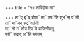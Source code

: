 +++
title = "१४ ताविद्दोषा ता"

+++
ता᳓व् इ᳓द् दोषा᳓ ता᳓ उष᳓सि शुभ᳓स् प᳓ती  
ता᳓ या᳓मन् रुद्र᳓वर्तनी  
मा᳓ नो म᳓र्ताय रिप᳓वे वाजिनीवसू  
परो᳓ रुद्राव् अ᳓ति ख्यतम्